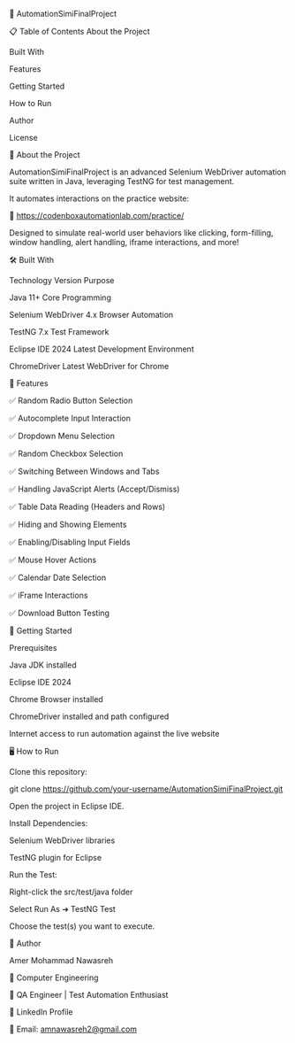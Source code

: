 🚀 AutomationSimiFinalProject


📋 Table of Contents
About the Project

Built With

Features

Getting Started

How to Run

Author

License


📖 About the Project

AutomationSimiFinalProject is an advanced Selenium WebDriver automation suite written in Java, leveraging TestNG for test management.

It automates interactions on the practice website:

🔗 https://codenboxautomationlab.com/practice/

Designed to simulate real-world user behaviors like clicking, form-filling, window handling, alert handling, iframe interactions, and more!


🛠️ Built With

Technology              Version             Purpose

Java                    11+                 Core Programming

Selenium WebDriver      4.x                 Browser Automation

TestNG                  7.x             	Test Framework

Eclipse IDE 2024        Latest	            Development Environment

ChromeDriver            Latest	            WebDriver for Chrome


🌟 Features

✅ Random Radio Button Selection

✅ Autocomplete Input Interaction

✅ Dropdown Menu Selection

✅ Random Checkbox Selection

✅ Switching Between Windows and Tabs

✅ Handling JavaScript Alerts (Accept/Dismiss)

✅ Table Data Reading (Headers and Rows)

✅ Hiding and Showing Elements

✅ Enabling/Disabling Input Fields

✅ Mouse Hover Actions

✅ Calendar Date Selection

✅ iFrame Interactions

✅ Download Button Testing



🚀 Getting Started

Prerequisites

Java JDK installed

Eclipse IDE 2024

Chrome Browser installed

ChromeDriver installed and path configured

Internet access to run automation against the live website


🖥️ How to Run

Clone this repository:

git clone https://github.com/your-username/AutomationSimiFinalProject.git

Open the project in Eclipse IDE.

Install Dependencies:

Selenium WebDriver libraries

TestNG plugin for Eclipse

Run the Test:

Right-click the src/test/java folder

Select Run As ➔ TestNG Test

Choose the test(s) you want to execute.


👤 Author

Amer Mohammad Nawasreh

📍 Computer Engineering

💼 QA Engineer | Test Automation Enthusiast

🔗 LinkedIn Profile

📧 Email: amnawasreh2@gmail.com


